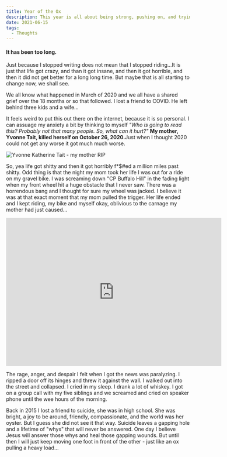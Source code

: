 ```yaml
---
title: Year of the Ox
description: This year is all about being strong, pushing on, and trying to learn from the past so the same mistakes are not made again...
date: 2021-06-15
tags: 
  - Thoughts
---
```

<h4>It has been too long.</h4>

<p>Just because I stopped writing does not mean that I stopped riding...It is just that life got crazy, and than it got insane, and then it got horrible, and then it did not get better for a long long time. But maybe that is all starting to change now, we shall see.</p>

<p>We all know what happened in March of 2020 and we all have a shared grief over the 18 months or so that followed. I lost a friend to COVID. He left behind three kids and a wife...</p>

<p>It feels weird to put this out there on the internet, because it is so personal. I can assuage my anxiety a bit by thinking to myself <em>"Who is going to read this? Probably not that many people. So, what can it hurt?"</em> <strong>My mother, Yvonne Tait, killed herself on October 26, 2020.</strong>Just when I thought 2020 could not get any worse it got much much worse.</p>

<img src="https://macadam-grinding-photos.s3.us-west-2.amazonaws.com/year-of-the-ox/yvonne+tait-1960%3A2020.jpg" alt="Yvonne Katherine Tait - my mother RIP" class="blogImages" />

<p>So, yea life got shitty and then it got horribly f*$#ed a million miles past shitty. Odd thing is that the night my mom took her life I was out for a ride on my gravel bike. I was screaming down "CP Buffalo Hill" in the fading light when my front wheel hit a huge obstacle that I never saw. There was a horrendous bang and I thought for sure my wheel was jacked. I believe it was at that exact moment that my mom pulled the trigger. Her life ended and I kept riding, my bike and myself okay, oblivious to the carnage my mother had just caused...</p>

<iframe height='405' width='590' frameborder='0' allowtransparency='true' scrolling='no' src='https://www.strava.com/activities/4260865757/embed/635f8253921d95331011e82298dc0dd02b2f40b5'></iframe>

<p>The rage, anger, and despair I felt when I got the news was paralyzing. I ripped a door off its hinges and threw it against the wall. I walked out into the street and collapsed. I cried in my sleep. I drank a lot of whiskey. I got on a group call with my five siblings and we screamed and cried on speaker phone until the wee hours of the morning.</p>

<p>Back in 2015 I lost a friend to suicide, she was in high school. She was bright, a joy to be around, friendly, compassionate, and the world was her oyster. But I guess she did not see it that way. Suicide leaves a gapping hole and a lifetime of "whys" that will never be answered. One day I believe Jesus will answer those whys and heal those gapping wounds. But until then I will just keep moving one foot in front of the other - just like an ox pulling a heavy load...</p>